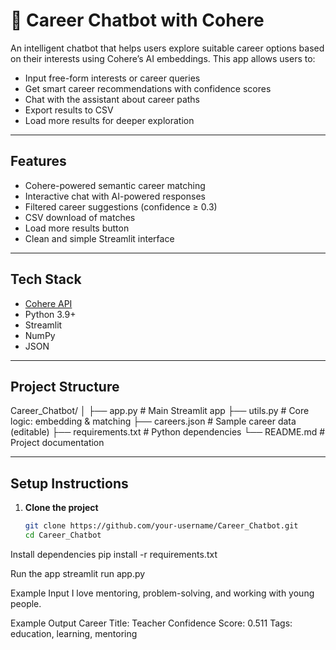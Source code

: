 # 🎯 Career Chatbot with Cohere

An intelligent chatbot that helps users explore suitable career options based on their interests using Cohere’s AI embeddings. This app allows users to:

-  Input free-form interests or career queries
-  Get smart career recommendations with confidence scores
-  Chat with the assistant about career paths
-  Export results to CSV
-  Load more results for deeper exploration

---

##  Features

-  Cohere-powered semantic career matching
-  Interactive chat with AI-powered responses
-  Filtered career suggestions (confidence ≥ 0.3)
- CSV download of matches
-  Load more results button
-  Clean and simple Streamlit interface

---

## Tech Stack

- [Cohere API](https://cohere.com/)
- Python 3.9+
- Streamlit
- NumPy
- JSON

---

##  Project Structure
Career_Chatbot/
│
├── app.py # Main Streamlit app
├── utils.py # Core logic: embedding & matching
├── careers.json # Sample career data (editable)
├── requirements.txt # Python dependencies
└── README.md # Project documentation



---
##  Setup Instructions

1. **Clone the project**
   ```bash
   git clone https://github.com/your-username/Career_Chatbot.git
   cd Career_Chatbot

Install dependencies
pip install -r requirements.txt

Run the app
streamlit run app.py

 Example Input
I love mentoring, problem-solving, and working with young people.

Example Output
Career Title: Teacher
Confidence Score: 0.511
Tags: education, learning, mentoring
